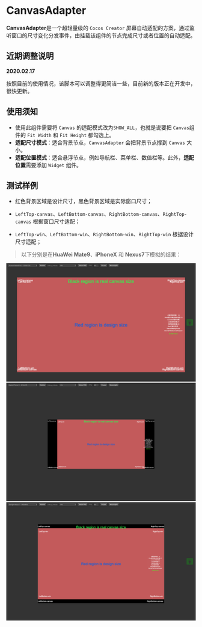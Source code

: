 # CanvasAdapter

**CanvasAdapter**是一个超轻量级的 `Cocos Creator` 屏幕自动适配的方案，通过监听窗口的尺寸变化分发事件，由挂载该组件的节点完成尺寸或者位置的自动适配。

## 近期调整说明

**2020.02.17**

按照目前的使用情况，该脚本可以调整得更简洁一些，目前新的版本正在开发中，很快更新。

## 使用须知

- 使用此组件需要将 `Canvas` 的适配模式改为`SHOW_ALL`，也就是说要把 `Canvas`组件的 `Fit Width` 和 `Fit Height` 都勾选上。
- **适配尺寸模式**：适合背景节点，`CanvasAdapter` 会把背景节点撑到 `Canvas` 大小。
- **适配位置模式**：适合悬浮节点，例如导航栏、菜单栏、数值栏等。此外，**适配位置**需要添加 `Widget` 组件。

## 测试样例

- 红色背景区域是设计尺寸，黑色背景区域是实际窗口尺寸；

- `LeftTop-canvas`、`LeftBottom-canvas`、`RightBottom-canvas`、`RightTop-canvas` 根据窗口尺寸适配；

- `LeftTop-win`、`LeftBottom-win`、`RightBottom-win`、`RightTop-win` 根据设计尺寸适配；

> 以下分别是在**HuaWei Mate9**、**iPhoneX** 和 **Nexus7**下模拟的结果：

![HuaWei Mate9](./HuaweiMate9-Adapter.png)
![iPhoneX](./iPhoneX-Adapter.png)
![Nexus7](./Nexus7-Adapter.png)
